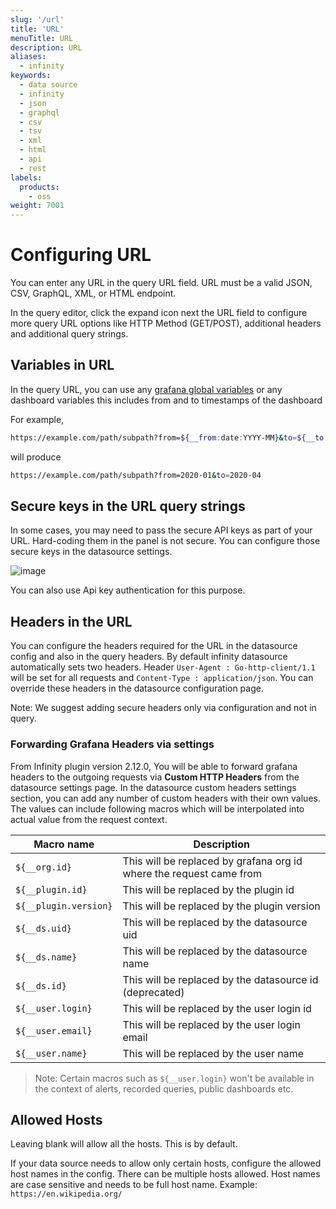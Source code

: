 ```yaml
---
slug: '/url'
title: 'URL'
menuTitle: URL
description: URL
aliases:
  - infinity
keywords:
  - data source
  - infinity
  - json
  - graphql
  - csv
  - tsv
  - xml
  - html
  - api
  - rest
labels:
  products:
    - oss
weight: 7001
---
```


# Configuring URL

You can enter any URL in the query URL field. URL must be a valid JSON, CSV, GraphQL, XML, or HTML endpoint.

In the query editor, click the expand icon next the URL field to configure more query URL options like HTTP Method (GET/POST), additional headers and additional query strings.

## Variables in URL

In the query URL, you can use any [grafana global variables](https://grafana.com/docs/grafana/latest/variables/variable-types/global-variables) or any dashboard variables this includes from and to timestamps of the dashboard

For example,

```bash
https://example.com/path/subpath?from=${__from:date:YYYY-MM}&to=${__to:date:YYYY-MM}
```

will produce

```bash
https://example.com/path/subpath?from=2020-01&to=2020-04
```

## Secure keys in the URL query strings

In some cases, you may need to pass the secure API keys as part of your URL. Hard-coding them in the panel is not secure. You can configure those secure keys in the datasource settings.

![image](https://user-images.githubusercontent.com/153843/116439894-f3b80580-a847-11eb-9788-8c60bce00866.png#center)

You can also use Api key authentication for this purpose.

## Headers in the URL

You can configure the headers required for the URL in the datasource config and also in the query headers. By default infinity datasource automatically sets two headers. Header `User-Agent : Go-http-client/1.1` will be set for all requests and `Content-Type : application/json`. You can override these headers in the datasource configuration page.

Note: We suggest adding secure headers only via configuration and not in query.

### Forwarding Grafana Headers via settings

From Infinity plugin version 2.12.0, You will be able to forward grafana headers to the outgoing requests via **Custom HTTP Headers** from the datasource settings page. In the datasource custom headers settings section, you can add any number of custom headers with their own values. The values can include following macros which will be interpolated into actual value from the request context.

| Macro name            | Description                                                         |
| --------------------- | ------------------------------------------------------------------- |
| `${__org.id}`         | This will be replaced by grafana org id where the request came from |
| `${__plugin.id}`      | This will be replaced by the plugin id                              |
| `${__plugin.version}` | This will be replaced by the plugin version                         |
| `${__ds.uid}`         | This will be replaced by the datasource uid                         |
| `${__ds.name}`        | This will be replaced by the datasource name                        |
| `${__ds.id}`          | This will be replaced by the datasource id (deprecated)             |
| `${__user.login}`     | This will be replaced by the user login id                          |
| `${__user.email}`     | This will be replaced by the user login email                       |
| `${__user.name}`      | This will be replaced by the user name                              |

> Note: Certain macros such as `${__user.login}` won't be available in the context of alerts, recorded queries, public dashboards etc.

## Allowed Hosts

Leaving blank will allow all the hosts. This is by default.

If your data source needs to allow only certain hosts, configure the allowed host names in the config. There can be multiple hosts allowed. Host names are case sensitive and needs to be full host name. Example: `https://en.wikipedia.org/`
